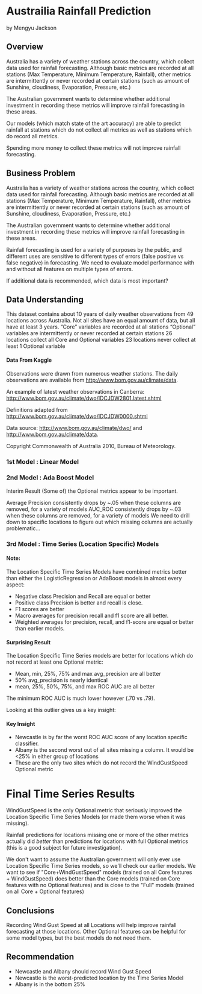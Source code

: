 # Austrailia Rainfall Prediction
by Mengyu Jackson



## Overview

Australia has a variety of weather stations across the country, which collect data used for rainfall forecasting.
Although basic metrics are recorded at all stations (Max Temperature, Minimum Temperature, Rainfall), other metrics are intermittently or never recorded at certain stations (such as amount of Sunshine, cloudiness, Evaporation, Pressure, etc.)

The Australian government wants to determine whether additional investment in recording these metrics will improve rainfall forecasting in these areas.

Our models (which match state of the art accuracy) are able to predict rainfall at stations which do not collect all metrics as well as stations which do record all metrics.

Spending more money to collect these metrics will not improve rainfall forecasting.


## Business Problem

Australia has a variety of weather stations across the country, which collect data used for rainfall forecasting.
Although basic metrics are recorded at all stations (Max Temperature, Minimum Temperature, Rainfall), other metrics are intermittently or never recorded at certain stations (such as amount of Sunshine, cloudiness, Evaporation, Pressure, etc.)

The Australian government wants to determine whether additional investment in recording these metrics will improve rainfall forecasting in these areas.

Rainfall forecasting is used for a variety of purposes by the public, and different uses are sensitive to different types of errors (false positive vs false negative) in forecasting. We need to evaluate model performance with and without all features on multiple types of errors.

If additional data is recommended, which data is most important?



## Data Understanding

This dataset contains about 10 years of daily weather observations from 49 locations across Australia. Not all sites have an equal amount of data, but all have at least 3 years.
“Core” variables are recorded at all stations
“Optional” variables are intermittently or never recorded at certain stations 
26 locations collect all Core and Optional variables
23 locations never collect at least 1 Optional variable

#### Data From Kaggle

Observations were drawn from numerous weather stations. The daily observations are available from http://www.bom.gov.au/climate/data.

An example of latest weather observations in Canberra: http://www.bom.gov.au/climate/dwo/IDCJDW2801.latest.shtml

Definitions adapted from http://www.bom.gov.au/climate/dwo/IDCJDW0000.shtml

Data source: http://www.bom.gov.au/climate/dwo/ and http://www.bom.gov.au/climate/data.

Copyright Commonwealth of Australia 2010, Bureau of Meteorology.



### 1st Model : Linear Model 
### 2nd Model :  Ada Boost Model

Interim Result
(Some of) the Optional metrics appear to be important.

Average Precision consistently drops by ~.05 when these columns are removed, for a variety of models
AUC_ROC consistently drops by ~.03 when these columns are removed, for a variety of models
We need to drill down to specific locations to figure out which missing columns are actually problematic...


### 3rd Model : Time Series (Location Specific) Models

#### Note:

The Location Specific Time Series Models have combined metrics better than either the LogisticRegression or AdaBoost models in almost every aspect:

* Negative class Precision and Recall are equal or better
* Positive class Precision is better and recall is close. 
* F1 scores are better
* Macro averages for precision recall and f1 score are all better.
* Weighted averages for precision, recall, and f1-score are equal or better than earlier models.

#### Surprising Result

The Location Specific Time Series models are better for locations which do not record at least one Optional metric:
* Mean, min, 25%, 75% and max avg_precision are all better
* 50% avg_precision is nearly identical
* mean, 25%, 50%, 75%, and max ROC AUC are all better

The minimum ROC AUC is much lower however (.70 vs .79).

Looking at this outlier gives us a key insight:

#### Key Insight
* Newcastle is by far the worst ROC AUC score of any location specific classifier. 
* Albany is the second worst out of all sites missing a column. It would be <25% in either group of locations
* These are the only two sites which do not record the WindGustSpeed Optional metric



# Final Time Series Results

WindGustSpeed is the only Optional metric that seriously improved the Location Specific Time Series Models (or made them worse when it was missing).

Rainfall predictions for locations missing one or more of the other metrics actually did *better* than predictions for locations with full Optional metrics (this is a good subject for future investigation).

We don't want to assume the Australian government will only ever use Location Specific Time Series models, so we'll check our earlier models. We want to see if "Core+WindGustSpeed" models (trained on all Core features + WindGustSpeed) does better than the Core models (trained on Core features with no Optional features) and is close to the "Full" models (trained on all Core + Optional features)


## Conclusions
Recording Wind Gust Speed at all Locations will help improve rainfall forecasting at those locations.
Other Optional features can be helpful for some model types, but the best models do not need them.

## Recommendation
* Newcastle and Albany should record Wind Gust Speed
* Newcastle is the worst-predicted location by the Time Series Model
* Albany is in the bottom 25%


